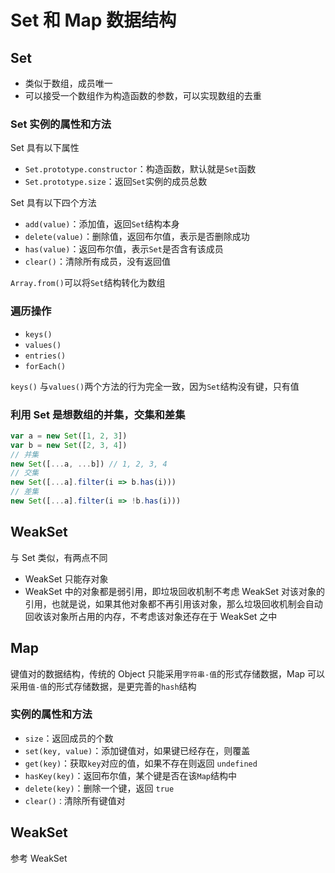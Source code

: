 # Set 和 Map 数据结构

## Set

* 类似于数组，成员唯一
* 可以接受一个数组作为构造函数的参数，可以实现数组的去重

### Set 实例的属性和方法

Set 具有以下属性


* `Set.prototype.constructor`：构造函数，默认就是`Set`函数
* `Set.prototype.size`：返回`Set`实例的成员总数

Set 具有以下四个方法

* `add(value)`：添加值，返回`Set`结构本身
* `delete(value)`：删除值，返回布尔值，表示是否删除成功
* `has(value)`：返回布尔值，表示`Set`是否含有该成员
* `clear()`：清除所有成员，没有返回值

`Array.from()`可以将`Set`结构转化为数组

### 遍历操作

* `keys()`
* `values()`
* `entries()`
* `forEach()`

`keys()` 与`values()`两个方法的行为完全一致，因为`Set`结构没有键，只有值

### 利用 Set 是想数组的并集，交集和差集

```javascript
var a = new Set([1, 2, 3])
var b = new Set([2, 3, 4])
// 并集
new Set([...a, ...b]) // 1, 2, 3, 4
// 交集
new Set([...a].filter(i => b.has(i)))
// 差集
new Set([...a].filter(i => !b.has(i)))
```

## WeakSet

与 Set 类似，有两点不同

* WeakSet 只能存对象
* WeakSet 中的对象都是弱引用，即垃圾回收机制不考虑 WeakSet 对该对象的引用，也就是说，如果其他对象都不再引用该对象，那么垃圾回收机制会自动回收该对象所占用的内存，不考虑该对象还存在于 WeakSet 之中

## Map

键值对的数据结构，传统的 Object 只能采用`字符串-值`的形式存储数据，Map 可以采用`值-值`的形式存储数据，是更完善的`hash`结构

### 实例的属性和方法

* `size`：返回成员的个数
* `set(key, value)`：添加键值对，如果键已经存在，则覆盖
* `get(key)`：获取`key`对应的值，如果不存在则返回 `undefined`
* `hasKey(key)`：返回布尔值，某个键是否在该`Map`结构中
* `delete(key)`：删除一个键，返回 `true`
* `clear()：`清除所有键值对

## WeakSet

参考 WeakSet